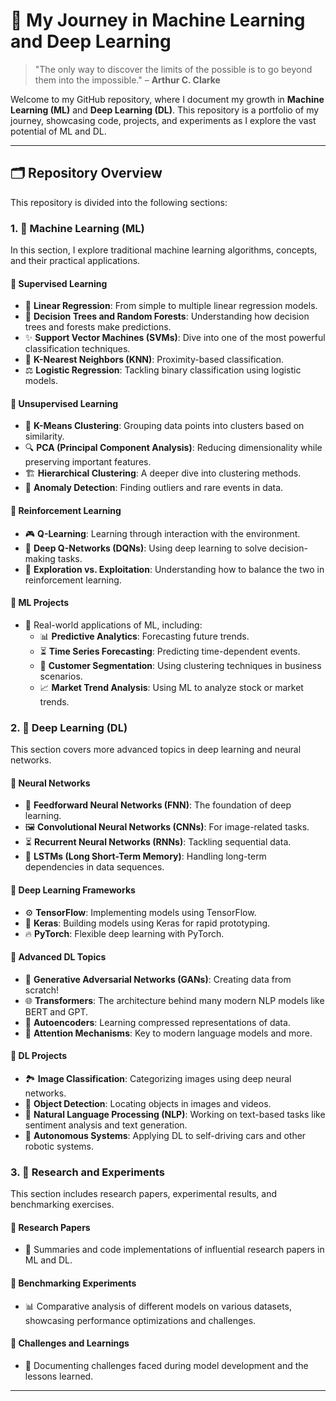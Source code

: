 # 🚀 My Journey in Machine Learning and Deep Learning

> "The only way to discover the limits of the possible is to go beyond them into the impossible." – **Arthur C. Clarke**

Welcome to my GitHub repository, where I document my growth in **Machine Learning (ML)** and **Deep Learning (DL)**. This repository is a portfolio of my journey, showcasing code, projects, and experiments as I explore the vast potential of ML and DL.

---

## 🗂️ Repository Overview

This repository is divided into the following sections:

### 1. **🤖 Machine Learning (ML)**

In this section, I explore traditional machine learning algorithms, concepts, and their practical applications.

#### 📌 **Supervised Learning**
   - 🧮 **Linear Regression**: From simple to multiple linear regression models.
   - 🌳 **Decision Trees and Random Forests**: Understanding how decision trees and forests make predictions.
   - ✨ **Support Vector Machines (SVMs)**: Dive into one of the most powerful classification techniques.
   - 🧭 **K-Nearest Neighbors (KNN)**: Proximity-based classification.
   - ⚖️ **Logistic Regression**: Tackling binary classification using logistic models.

#### 📌 **Unsupervised Learning**
   - 🧩 **K-Means Clustering**: Grouping data points into clusters based on similarity.
   - 🔍 **PCA (Principal Component Analysis)**: Reducing dimensionality while preserving important features.
   - 🏗️ **Hierarchical Clustering**: A deeper dive into clustering methods.
   - 🚨 **Anomaly Detection**: Finding outliers and rare events in data.

#### 📌 **Reinforcement Learning**
   - 🎮 **Q-Learning**: Learning through interaction with the environment.
   - 🤖 **Deep Q-Networks (DQNs)**: Using deep learning to solve decision-making tasks.
   - 🔄 **Exploration vs. Exploitation**: Understanding how to balance the two in reinforcement learning.

#### 📌 **ML Projects**
   - 💼 Real-world applications of ML, including:
     - 📊 **Predictive Analytics**: Forecasting future trends.
     - ⏳ **Time Series Forecasting**: Predicting time-dependent events.
     - 👥 **Customer Segmentation**: Using clustering techniques in business scenarios.
     - 📈 **Market Trend Analysis**: Using ML to analyze stock or market trends.

### 2. **🧠 Deep Learning (DL)**

This section covers more advanced topics in deep learning and neural networks.

#### 📌 **Neural Networks**
   - 🔗 **Feedforward Neural Networks (FNN)**: The foundation of deep learning.
   - 🖼️ **Convolutional Neural Networks (CNNs)**: For image-related tasks.
   - ⏳ **Recurrent Neural Networks (RNNs)**: Tackling sequential data.
   - 🔄 **LSTMs (Long Short-Term Memory)**: Handling long-term dependencies in data sequences.

#### 📌 **Deep Learning Frameworks**
   - ⚙️ **TensorFlow**: Implementing models using TensorFlow.
   - 🧱 **Keras**: Building models using Keras for rapid prototyping.
   - 🔥 **PyTorch**: Flexible deep learning with PyTorch.

#### 📌 **Advanced DL Topics**
   - 🧬 **Generative Adversarial Networks (GANs)**: Creating data from scratch!
   - 🌐 **Transformers**: The architecture behind many modern NLP models like BERT and GPT.
   - 🧠 **Autoencoders**: Learning compressed representations of data.
   - 🎯 **Attention Mechanisms**: Key to modern language models and more.

#### 📌 **DL Projects**
   - 🏞️ **Image Classification**: Categorizing images using deep neural networks.
   - 🎯 **Object Detection**: Locating objects in images and videos.
   - 📝 **Natural Language Processing (NLP)**: Working on text-based tasks like sentiment analysis and text generation.
   - 🚗 **Autonomous Systems**: Applying DL to self-driving cars and other robotic systems.

### 3. **🔬 Research and Experiments**

This section includes research papers, experimental results, and benchmarking exercises.

#### 📌 **Research Papers**
   - 📄 Summaries and code implementations of influential research papers in ML and DL.

#### 📌 **Benchmarking Experiments**
   - 📊 Comparative analysis of different models on various datasets, showcasing performance optimizations and challenges.

#### 📌 **Challenges and Learnings**
   - 🧩 Documenting challenges faced during model development and the lessons learned.

---
